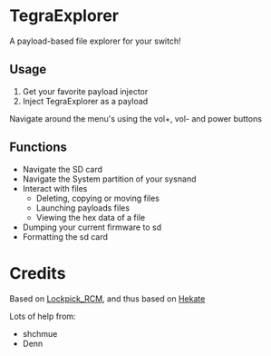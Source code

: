 # TegraExplorer
A payload-based file explorer for your switch!

## Usage
1. Get your favorite payload injector
2. Inject TegraExplorer as a payload

Navigate around the menu's using the vol+, vol- and power buttons

## Functions
- Navigate the SD card
- Navigate the System partition of your sysnand
- Interact with files
	- Deleting, copying or moving files
	- Launching payloads files
	- Viewing the hex data of a file
- Dumping your current firmware to sd
- Formatting the sd card

# Credits
Based on [Lockpick_RCM](https://github.com/shchmue/Lockpick_RCM), and thus based on [Hekate](https://github.com/CTCaer/hekate)

Lots of help from:
- shchmue
- Denn
